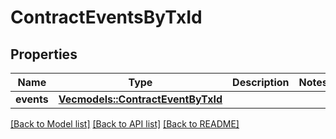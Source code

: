# ContractEventsByTxId

## Properties

Name | Type | Description | Notes
------------ | ------------- | ------------- | -------------
**events** | [**Vec<models::ContractEventByTxId>**](ContractEventByTxId.md) |  | 

[[Back to Model list]](../README.md#documentation-for-models) [[Back to API list]](../README.md#documentation-for-api-endpoints) [[Back to README]](../README.md)


